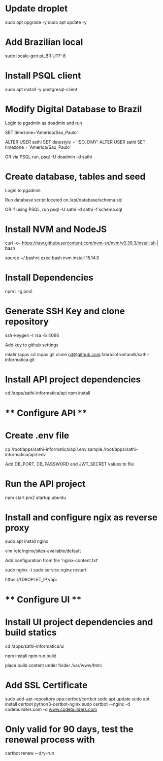 # Update droplet

sudo apt upgrade -y
sudo apt update -y

# Add Brazilian local
sudo locale-gen pt_BR.UTF-8

# Install PSQL client

sudo apt install -y postgresql-client

# Modify Digital Database to Brazil

Login to pgadmin as doadmin and run

SET timezone='America/Sao_Paulo'

ALTER USER sathi SET datestyle = 'ISO, DMY'
ALTER USER sathi SET timezone = 'America/Sao_Paulo'

OR via PSQL run, psql -U doadmin -d sathi

# Create database, tables and seed

Login to pgadmin

Run database script located on /api/database/schema.sql

OR if using PSQL, run psql -U sathi -d sathi -f schema.sql

# Install NVM and NodeJS

curl -o- https://raw.githubusercontent.com/nvm-sh/nvm/v0.39.3/install.sh | bash

source ~/.bashrc
exec bash
nvm install 15.14.0

# Install Dependencies

npm i -g pm2

# Generate SSH Key and clone repository

ssh-keygen -t rsa -b 4096

Add key to github settings

mkdir /apps
cd /apps
git clone git@github.com:fabriciofrontarolli/sathi-informatica.git

# Install API project dependencies
cd /apps/sathi-informatica/api
npm install

# ** Configure API **

# Create .env file

cp /root/apps/sathi-informatica/api/.env.sample /root/apps/sathi-informatica/api/.env

Add DB_PORT, DB_PASSWORD and JWT_SECRET values to file

# Run the API project

npm start
pm2 startup ubuntu

# Install and configure ngix as reverse proxy

sudo apt install nginx

vim /etc/nginx/sites-available/default

Add configuration from file 'nginx-content.txt'

sudo nginx -t
sudo service nginx restart

https://{DROPLET_IP}/api

# ** Configure UI **

# Install UI project dependencies and build statics

cd /apps/sathi-informatica/ui

npm install
npm run build

place build content under folder /var/www/html

# Add SSL Certificate

sudo add-apt-repository ppa:certbot/certbot
sudo apt update
sudo apt install certbot python3-certbot-nginx
sudo certbot --nginx -d codebuilders.com -d www.codebuilders.com

# Only valid for 90 days, test the renewal process with
certbot renew --dry-run
